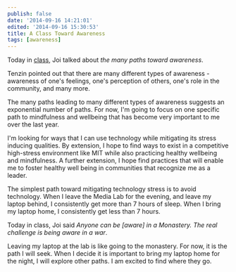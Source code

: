 ```yaml
---
publish: false
date: '2014-09-16 14:21:01'
edited: '2014-09-16 15:30:53'
title: A Class Toward Awareness
tags: [awareness]
---
```


Today in [class](http://aware.media.mit.edu/details), Joi talked about *the many paths toward awareness*. 

Tenzin pointed out that there are many different types of awareness - awareness of one's feelings, one's perception of others, one's role in the community, and many more. 

The many paths leading to many different types of awareness suggests an exponential number of paths. For now, I'm going to focus on one specific path to mindfulness and wellbeing that has become very important to me over the last year. 

I'm looking for ways that I can use technology while mitigating its stress inducing qualities. By extension, I hope to  find ways to exist in a competitive high-stress environment like MIT while also practicing healthy wellbeing and mindfulness. A further extension, I hope find practices that will enable me to foster healthy well being in communities that recognize me as a leader.

The simplest path toward mitigating technology stress is to avoid technology. When I leave the Media Lab for the evening, and leave my laptop behind, I consistently get more than 7 hours of sleep. When I bring my laptop home, I consistently get less than 7 hours.

Today in class, Joi said *Anyone can be [aware] in a Monastery. The real challenge is being aware in a war*.

Leaving my laptop at the lab is like going to the monastery. For now, it is the path I will seek. When I decide it is important to bring my laptop home for the night, I will explore other paths. I am excited to find where they go.

